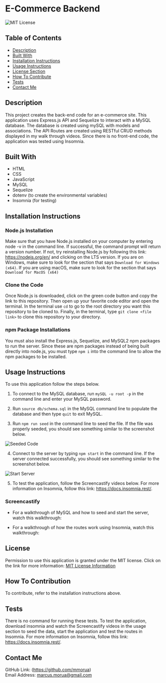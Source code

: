 # E-Commerce Backend

![MIT License](https://img.shields.io/badge/license-MIT-important)

## Table of Contents

- [Description](#description)
- [Built With](#built-with)
- [Installation Instructions](#installation-instructions)
- [Usage Instructions](#usage-instructions)
- [License Section](#license)
- [How To Contribute](#how-to-contribute)
- [Tests](#tests)
- [Contact Me](#contact-me)

## Description

This project creates the back-end code for an e-commerce site. This application uses Express.js API and Sequelize to interact with a MySQL database. The database is created using mySQL with models and associations. The API Routes are created using RESTful CRUD methods displayed in my walk through videos. Since there is no front-end code, the application was tested using Insomnia.

## Built With

- HTML
- CSS
- JavaScript
- MySQL
- Sequelize
- dotenv (to create the environmental variables)
- Insomnia (for testing)

## Installation Instructions

### Node.js Installation

Make sure that you have Node.js installed on your computer by entering node -v in the command line. If successful, the command prompt will return a version number. If not, try reinstalling Node.js by following this link: https://nodejs.org/en/ and clicking on the LTS version. If you are on Windows, make sure to look for the section that says `Download for Windows (x64)`. If you are using macOS, make sure to look for the section that says `Download for MacOS (x64)`

### Clone the Code

Once Node.js is downloaded, click on the green code button and copy the link to this repository. Then open up your favorite code editor and open the terminal. In the terminal use `cd` to go to the root directory you want this repository to be cloned to. Finally, in the terminal, type `git clone <file link>` to clone this repository to your directory.

### npm Package Installations

You must also install the Express.js, Sequelize, and MySQL2 npm packages to run the server. Since these are npm packages instead of being built directly into node.js, you must type `npm i` into the command line to allow the npm packages to be installed.

## Usage Instructions

To use this application follow the steps below.

1. To connect to the MySQL database, run `mySQL -u root -p` in the command line and enter your MySQL password.

2. Run `source db/schema.sql` in the MySQL command line to populate the database and then type `quit` to exit MySQL.

3. Run `npm run seed` in the command line to seed the file. If the file was properly seeded, you should see something similar to the screenshot below.

![Seeded Code](https://user-images.githubusercontent.com/88728912/153438844-408d0b6e-9ace-4467-8af8-907d5aa1d152.png)

4. Connect to the server by typing `npm start` in the command line. If the server connected successfully, you should see something similar to the screenshot below.

![Start Server](https://user-images.githubusercontent.com/88728912/153439061-d11ec891-4c4c-4be2-906e-0f6efa3418ba.png)

5. To test the application, follow the Screencastify videos below. For more information on Insomnia, follow this link: https://docs.insomnia.rest/.

### Screencastify

- For a walkthrough of MySQL and how to seed and start the server, watch this walkthrough: 
  

- For a walkthrough of how the routes work using Insomnia, watch this walkthrough: 


## License

Permission to use this application is granted under the MIT license.
Click on the link for more information: [MIT License Information](https://opensource.org/licenses/MIT)

## How To Contribution

To contribute, refer to the installation instructions above.

## Tests

There is no command for running these tests. To test the application, download insomnia and watch the Screencastify videos in the usage section to seed the data, start the application and test the routes in Insomnia. For more information on Insomnia, follow this link: https://docs.insomnia.rest/.

## Contact Me

GitHub Link: (https://github.com/mmorua)<br>
Email Address: <marcus.morua@gmail.com>
